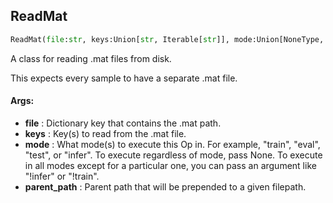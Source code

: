 ## ReadMat
```python
ReadMat(file:str, keys:Union[str, Iterable[str]], mode:Union[NoneType, str, Iterable[str]]=None, parent_path:str='')
```
A class for reading .mat files from disk.

This expects every sample to have a separate .mat file.


#### Args:

* **file** :  Dictionary key that contains the .mat path.
* **keys** :  Key(s) to read from the .mat file.
* **mode** :  What mode(s) to execute this Op in. For example, "train", "eval", "test", or "infer". To execute        regardless of mode, pass None. To execute in all modes except for a particular one, you can pass an argument        like "!infer" or "!train".
* **parent_path** :  Parent path that will be prepended to a given filepath.